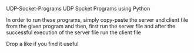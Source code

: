 UDP-Socket-Programs
UDP Socket Programs using Python

In order to run these programs, simply copy-paste the server and client file from the given program and then, first run the server file and after the successful execution of the server file run the client file

Drop a like if you find it useful

